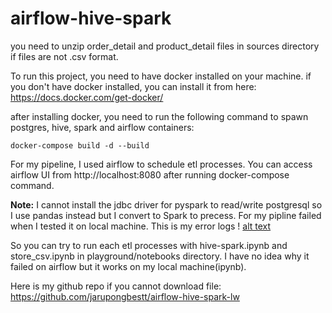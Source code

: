 # airflow-hive-spark

you need to unzip order_detail and product_detail files in sources directory if files are not .csv format.

To run this project, you need to have docker installed on your machine.
if you don't have docker installed, you can install it from here: https://docs.docker.com/get-docker/

after installing docker, you need to run the following command to spawn postgres, hive, spark and airflow containers:

```
docker-compose build -d --build
```

For my pipeline, I used airflow to schedule etl processes. You can access airflow UI from http://localhost:8080 after running docker-compose command.

**Note:** I cannot install the jdbc driver for pyspark to read/write postgresql so I use pandas instead but I convert to Spark to precess. For my pipline failed when I tested it on local machine. This is my error logs
! [alt text](airflow-block-failed-logs.png "Airflow Failed Logs")

So you can try to run each etl processes with hive-spark.ipynb and store_csv.ipynb in playground/notebooks directory. I have no idea why it failed on airflow but it works on my local machine(ipynb).

Here is my github repo if you cannot download file: https://github.com/jarupongbestt/airflow-hive-spark-lw
